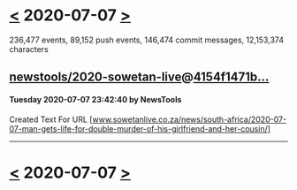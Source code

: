 # [<](2020-07-06.md) 2020-07-07 [>](2020-07-08.md)

236,477 events, 89,152 push events, 146,474 commit messages, 12,153,374 characters


## [newstools/2020-sowetan-live](https://github.com/newstools/2020-sowetan-live)@[4154f1471b...](https://github.com/newstools/2020-sowetan-live/commit/4154f1471b7edf51126e747d9c5e7922942509c1)
#### Tuesday 2020-07-07 23:42:40 by NewsTools

Created Text For URL [www.sowetanlive.co.za/news/south-africa/2020-07-07-man-gets-life-for-double-murder-of-his-girlfriend-and-her-cousin/]

---

# [<](2020-07-06.md) 2020-07-07 [>](2020-07-08.md)

